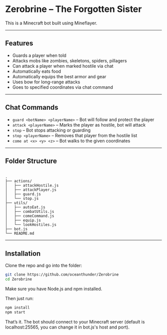 # Zerobrine – The Forgotten Sister

This is a Minecraft bot built using Mineflayer. 

---

## Features

- Guards a player when told
- Attacks mobs like zombies, skeletons, spiders, pillagers
- Can attack a player when marked hostile via chat
- Automatically eats food 
- Automatically equips the best armor and gear
- Uses bow for long-range attacks
- Goes to specified coordinates via chat command

---

## Chat Commands

* `guard <botName> <playerName>` – Bot will follow and protect the player
* `attack <playerName>` – Marks the player as hostile, bot will attack
* `stop` – Bot stops attacking or guarding
* `stop <playerName>` – Removes that player from the hostile list
* `come at <x> <y> <z>` – Bot walks to the given coordinates

---

## Folder Structure

```

.
├── actions/              
│   ├── attackHostile.js
│   ├── attackPlayer.js
│   ├── guard.js
│   └── stop.js
├── utils/               
│   ├── autoEat.js
│   ├── combatUtils.js
│   ├── comeCommand.js
│   ├── equip.js
│   └── lookHostiles.js
├── bot.js            
└── README.md

````

---

## Installation

Clone the repo and go into the folder:

```bash
git clone https://github.com/oceanthunder/Zerobrine
cd Zerobrine
````

Make sure you have Node.js and npm installed.

Then just run:

```bash
npm install
npm start
```

That’s it. The bot should connect to your Minecraft server (default is localhost:25565, you can change it in bot.js's host and port).
